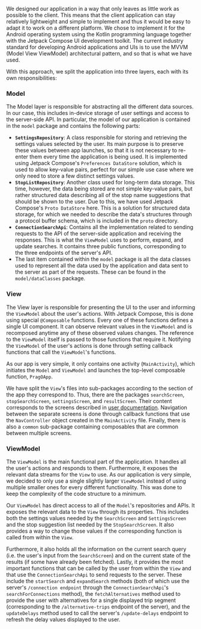 We designed our application in a way that only leaves as little work as possible to the client. This means that the client application can stay relatively lightweight and simple to implement and thus it would be easy to adapt it to work on a different platform. We chose to implement it for the Android operating system using the Kotlin programming language together with the Jetpack Compose UI development toolkit. The current industry standard for developing Android applications and UIs is to use the MVVM (Model View ViewModel) architectural pattern, and so that is what we have used.

With this approach, we split the application into three layers, each with its own responsibilities:

### Model

The Model layer is responsible for abstracting all the different data sources. In our case, this includes in-device storage of user settings and access to the server-side API. In particular, the model of our application is contained in the `model` package and contains the following parts:

- **`SettingsRepository`**: A class responsible for storing and retrieving the settings values selected by the user. Its main purpose is to preserve these values between app launches, so that it is not necessary to re-enter them every time the application is being used. It is implemented using Jetpack Compose's `Preferences DataStore` solution, which is used to allow key-value pairs, perfect for our simple use case where we only need to store a few distinct settings values.
- **`StopListRepository`**: Another class used for long-term data storage. This time, however, the data being stored are not simple key-value pairs, but rather structured data describing all of the stop name suggestions that should be shown to the user. Due to this, we have used Jetpack Compose's `Proto DataStore` here. This is a solution for structured data storage, for which we needed to describe the data's structures through a protocol buffer schema, which is included in the `proto` directory. 
- **`ConnectionSearchApi`**: Contains all the implementation related to sending requests to the API of the server-side application and receiving the responses. This is what the `ViewModel` uses to perform, expand, and update searches. It contains three public functions, corresponding to the three endpoints of the server's API.
- The last item contained within the `model` package is all the data classes used to represent all the data used by the application and data sent to the server as part of the requests. These can be found in the `model/dataClasses` package.

### View

The View layer is responsible for presenting the UI to the user and informing the `ViewModel` about the user's actions. With Jetpack Compose, this is done using special `@Composable` functions. Every one of these functions defines a single UI component. It can observe relevant values in the `ViewModel` and is recomposed anytime any of these observed values changes. The reference to the `ViewModel` itself is passed to those functions that require it. Notifying the `ViewModel` of the user's actions is done through setting callback functions that call the `ViewModel`'s functions.

As our app is very simple, it only contains one activity (`MainActivity`), which initiates the `Model` and `ViewModel` and launches the top-level composable function, `PragOApp`.

We have split the `View`'s files into sub-packages according to the section of the app they correspond to. Thus, there are the packages `searchScreen`, `stopSearchScreen`, `settingsScreen`, and `resultScreen`. Their content corresponds to the screens described in [user documentation](user_docs.md). Navigation between the separate screens is done through callback functions that use the `NavController` object created in the `MainActivity` file. Finally, there is also a `common` sub-package containing composables that are common between multiple screens.

### ViewModel

The `ViewModel` is the main functional part of the application. It handles all the user's actions and responds to them. Furthermore, it exposes the relevant data streams for the `View` to use. As our application is very simple, we decided to only use a single slightly larger `ViewModel` instead of using multiple smaller ones for every different functionality. This was done to keep the complexity of the code structure to a minimum.

Our `ViewModel` has direct access to all of the `Model`'s repositories and APIs. It exposes the relevant data to the `View` through its properties. This includes both the settings values needed by the `SearchScreen` and `SettingsScreen` and the stop suggestion list needed by the `StopSearchScreen`. It also provides a way to change those values if the corresponding function is called from within the `View`.

Furthermore, it also holds all the information on the current search query (i.e. the user's input from the `SearchScreen`) and on the current state of the results (if some have already been fetched). Lastly, it provides the most important functions that can be called by the user from within the `View` and that use the `ConnectionSearchApi` to send requests to the server. These include the `startSearch` and `expandSearch` methods (both of which use the server's `/connection endpoint` through the `ConnectionSearchApi`'s `searchForConnections` method), the `fetchAlternatives` method used to provide the user with alternatives for a single displayed trip segment (corresponding to the `/alternative-trips` endpoint of the server), and the `updateDelays` method used to call the server's `/update-delays` endpoint to refresh the delay values displayed to the user.
